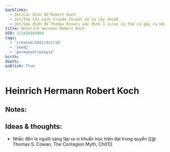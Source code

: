```yaml
---
backlinks:
  - Zet/Các định đề Robert Koch
  - Zet/Tóm tắt sách truyền thuyết về sự lây nhiễm
  - Zet/Sáu định đề Thomas Rivers xác định 1 virus cụ thể có gây ra bệnh cụ thể không
title: Heinrich Hermann Robert Koch
UID: 211016103904
tags:
  - 'created/2021/Oct/16'
  - 'seed🥜'
  - 'permanent/people'
birth: 
death: 
publish: True
---
```

# Heinrich Hermann Robert Koch

## Notes:

## Ideas & thoughts:
- Nhắc đến là người sáng lập ra vi khuẩn học hiện đại trong quyển [[@ Thomas S. Cowan, The Contagion Myth, Ch01]]
